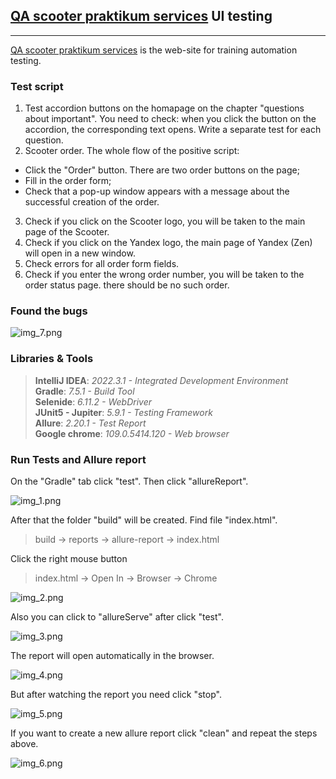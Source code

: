 ## [QA scooter praktikum services](https://qa-scooter.praktikum-services.ru/) UI testing
****
[QA scooter praktikum services](https://qa-scooter.praktikum-services.ru/) is the web-site for training automation testing.

### Test script
1) Test accordion buttons on the homapage on the chapter "questions about important".
   You need to check: when you click the button on the accordion, the corresponding text opens. Write a separate test for each question.
2) Scooter order. The whole flow of the positive script:
- Click the "Order" button. There are two order buttons on the page;
- Fill in the order form;
- Check that a pop-up window appears with a message about the successful creation of the order.
3) Check if you click on the Scooter logo, you will be taken to the main page of the Scooter.
4) Check if you click on the Yandex logo, the main page of Yandex (Zen) will open in a new window.
5) Check errors for all order form fields.
6) Check if you enter the wrong order number, you will be taken to the order status page. there should be no such order.

### Found the bugs
![img_7.png](img/img_7.png)

### Libraries & Tools
> **IntelliJ IDEA**: <em>2022.3.1 - Integrated Development Environment</em><br/>
> **Gradle**: <em>7.5.1 - Build Tool</em><br/>
> **Selenide**: <em>6.11.2 - WebDriver</em><br/>
> **JUnit5 - Jupiter**: <em>5.9.1 - Testing Framework</em><br/>
> **Allure**: <em>2.20.1 - Test Report</em><br/>
> **Google chrome**: <em>109.0.5414.120 - Web browser</em><br/>

### Run Tests and Allure report
On the "Gradle" tab click "test". Then click "allureReport".

![img_1.png](img/img_1.png)

After that the folder "build" will be created. Find file "index.html".
>build -> reports -> allure-report -> index.html
> 
Click the right mouse button 
> index.html -> Open In -> Browser -> Chrome

![img_2.png](img/img_2.png)

Also you can click to "allureServe" after click "test".


![img_3.png](img/img_3.png)

The report will open automatically in the browser.

![img_4.png](img/img_4.png)

But after watching the report you need click "stop".

![img_5.png](img/img_5.png)

If you want to create a new allure report click "clean" and repeat the steps above.

![img_6.png](img/img_6.png)


